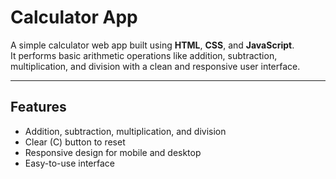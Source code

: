 # Calculator App

A simple calculator web app built using **HTML**, **CSS**, and **JavaScript**.  
It performs basic arithmetic operations like addition, subtraction, multiplication, and division with a clean and responsive user interface.

---

## Features

- Addition, subtraction, multiplication, and division  
- Clear (C) button to reset  
- Responsive design for mobile and desktop  
- Easy-to-use interface


